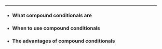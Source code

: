 ----

* ### What compound conditionals are
* ### When to use compound conditionals
* ### The advantages of compound conditionals
